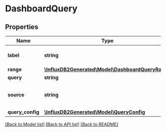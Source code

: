 # DashboardQuery

## Properties
Name | Type | Description | Notes
------------ | ------------- | ------------- | -------------
**label** | **string** | Optional Y-axis user-facing label | [optional] 
**range** | [**\InfluxDB2Generated\Model\DashboardQueryRange**](DashboardQueryRange.md) |  | [optional] 
**query** | **string** |  | 
**source** | **string** | Optional URI for data source for this query | [optional] 
**query_config** | [**\InfluxDB2Generated\Model\QueryConfig**](QueryConfig.md) |  | [optional] 

[[Back to Model list]](../README.md#documentation-for-models) [[Back to API list]](../README.md#documentation-for-api-endpoints) [[Back to README]](../README.md)


